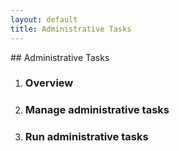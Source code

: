 ```yaml
---
layout: default
title: Administrative Tasks
---
```

<div id="admintasks1"></div>
## Administrative Tasks
<ol> 
 <li><h3>Overview </h3></li>
<div id="admintasks2"></div>
<li><h3>Manage administrative tasks</h3></li>
<div id="admintasks3"></div>
<li><h3>Run administrative tasks</h3></li>
<br>

</ol>
